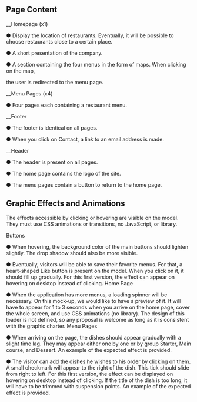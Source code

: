 Page Content
-----------------------------------

__Homepage (x1)

● Display the location of restaurants. Eventually, it will be possible to choose restaurants close to a certain place.

● A short presentation of the company.

● A section containing the four menus in the form of maps. When clicking on the map,

the user is redirected to the menu page.

__Menu Pages (x4)

● Four pages each containing a restaurant menu. 

__Footer

● The footer is identical on all pages.

● When you click on Contact, a link to an email address is made.


__Header

● The header is present on all pages.

● The home page contains the logo of the site.

● The menu pages contain a button to return to the home page.

Graphic Effects and Animations
-----------------------------------

The effects accessible by clicking or hovering are visible on the model. They must use CSS animations or transitions, no JavaScript, or library.

Buttons

● When hovering, the background color of the main buttons should lighten slightly. The drop shadow should also be more visible.

● Eventually, visitors will be able to save their favorite menus. For that, a heart-shaped Like button is present on the model. When you click on it, it should fill up gradually. For this first version, the effect can appear on hovering on desktop instead of clicking.
Home Page

● When the application has more menus, a loading spinner will be necessary. On this mock-up, we would like to have a preview of it. It will have to appear for 1 to 3 seconds when you arrive on the home page, cover the whole screen, and use CSS animations (no library). The design of this loader is not defined, so any proposal is welcome as long as it is consistent with the graphic charter.
Menu Pages

● When arriving on the page, the dishes should appear gradually with a slight time lag. They may appear either one by one or by group Starter, Main course, and Dessert. An example of the expected effect is provided.

● The visitor can add the dishes he wishes to his order by clicking on them. A small checkmark will appear to the right of the dish. This tick should slide from right to left. For this first version, the effect can be displayed on hovering on desktop instead of clicking. If the title of the dish is too long, it will have to be trimmed with suspension points. An example of the expected effect is provided.
